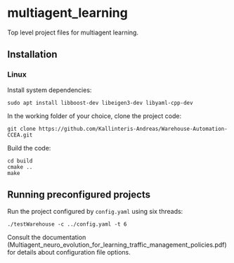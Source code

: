 # multiagent_learning

Top level project files for multiagent learning.

## Installation ##

### Linux ###

Install system dependencies:
```
sudo apt install libboost-dev libeigen3-dev libyaml-cpp-dev
```

In the working folder of your choice, clone the project code:
```
git clone https://github.com/Kallinteris-Andreas/Warehouse-Automation-CCEA.git
```
Build the code:
```
cd build
cmake ..
make
```

## Running preconfigured projects

Run the project configured by `config.yaml` using six threads:
```
./testWarehouse -c ../config.yaml -t 6
```
Consult the documentation (Multiagent_neuro_evolution_for_learning_traffic_management_policies.pdf) for details about configuration file options.
